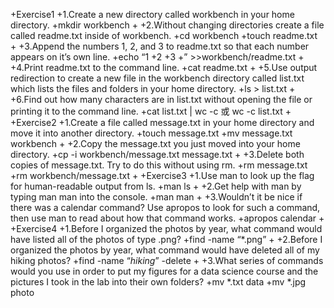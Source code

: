 +Exercise1
+1.Create a new directory called workbench in your home directory.
+mkdir workbench 
+
+2.Without changing directories create a file called readme.txt inside of workbench.
+cd workbench
+touch readme.txt
+
+3.Append the numbers 1, 2, and 3 to readme.txt so that each number appears on it’s own line.
+echo “1
+2
+3
+” >>workbench/readme.txt
+
+4.Print readme.txt to the command line.
+cat readme.txt 
+
+5.Use output redirection to create a new file in the workbench directory called list.txt which lists the files and folders in your home directory.
+ls    > list.txt
+
+6.Find out how many characters are in list.txt without opening the file or printing it to the command line.
+cat list.txt | wc -c 或 wc -c list.txt 
+
+Exercise2
+1.Create a file called message.txt in your home directory and move it into another directory.
+touch message.txt
+mv message.txt workbench
+
+2.Copy the message.txt you just moved into your home directory.
+cp -i workbench/message.txt message.txt
+
+3.Delete both copies of message.txt. Try to do this without using rm.
+rm message.txt
+rm workbench/message.txt
+
+Exercise3
+1.Use man to look up the flag for human-readable output from ls.
+man ls
+
+2.Get help with man by typing man man into the console.
+man man
+
+3.Wouldn’t it be nice if there was a calendar command? Use apropos to look for such a command, then use man to read about how that command works.
+apropos calendar
+
+Exercise4
+1.Before I organized the photos by year, what command would have listed all of the photos of type .png?
+find  -name  “*.png”
+
+2.Before I organized the photos by year, what command would have deleted all of my hiking photos?
+find -name “*hiking*” -delete
+
+3.What series of commands would you use in order to put my figures for a data science course and the pictures I took in the lab into their own folders?
+mv *.txt data
+mv *.jpg photo
